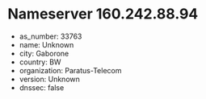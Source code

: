 # Nameserver 160.242.88.94

* as_number: 33763
* name: Unknown
* city: Gaborone
* country: BW
* organization: Paratus-Telecom
* version: Unknown
* dnssec: false
